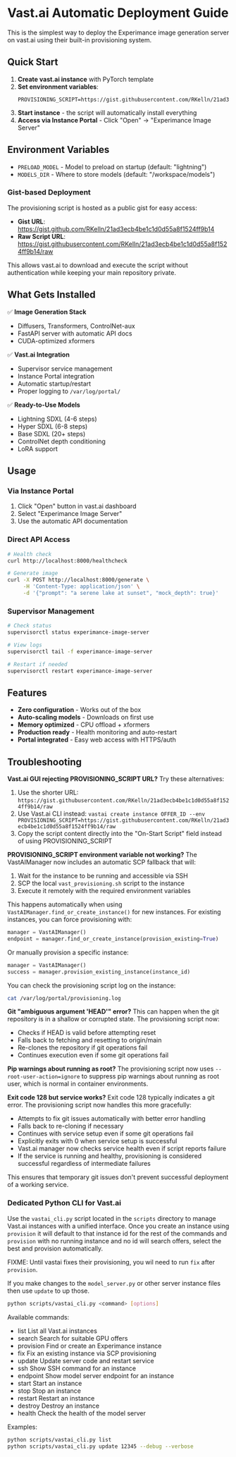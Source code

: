 # Vast.ai Automatic Deployment Guide

This is the simplest way to deploy the Experimance image generation server on vast.ai using their built-in provisioning system.

## Quick Start

1. **Create vast.ai instance** with PyTorch template
2. **Set environment variables**:
   ```
   PROVISIONING_SCRIPT=https://gist.githubusercontent.com/RKelln/21ad3ecb4be1c1d0d55a8f1524ff9b14/raw
   ```
3. **Start instance** - the script will automatically install everything
4. **Access via Instance Portal** - Click "Open" → "Experimance Image Server"

## Environment Variables

- `PRELOAD_MODEL` - Model to preload on startup (default: "lightning")
- `MODELS_DIR` - Where to store models (default: "/workspace/models")

### Gist-based Deployment

The provisioning script is hosted as a public gist for easy access:
- **Gist URL**: https://gist.github.com/RKelln/21ad3ecb4be1c1d0d55a8f1524ff9b14
- **Raw Script URL**: https://gist.githubusercontent.com/RKelln/21ad3ecb4be1c1d0d55a8f1524ff9b14/raw

This allows vast.ai to download and execute the script without authentication while keeping your main repository private.

## What Gets Installed

✅ **Image Generation Stack**
- Diffusers, Transformers, ControlNet-aux
- FastAPI server with automatic API docs
- CUDA-optimized xformers

✅ **Vast.ai Integration**
- Supervisor service management
- Instance Portal integration
- Automatic startup/restart
- Proper logging to `/var/log/portal/`

✅ **Ready-to-Use Models**
- Lightning SDXL (4-6 steps)
- Hyper SDXL (6-8 steps) 
- Base SDXL (20+ steps)
- ControlNet depth conditioning
- LoRA support

## Usage

### Via Instance Portal
1. Click "Open" button in vast.ai dashboard
2. Select "Experimance Image Server"
3. Use the automatic API documentation

### Direct API Access
```bash
# Health check
curl http://localhost:8000/healthcheck

# Generate image
curl -X POST http://localhost:8000/generate \
     -H 'Content-Type: application/json' \
     -d '{"prompt": "a serene lake at sunset", "mock_depth": true}'
```

### Supervisor Management
```bash
# Check status
supervisorctl status experimance-image-server

# View logs
supervisorctl tail -f experimance-image-server

# Restart if needed
supervisorctl restart experimance-image-server
```

## Features

- **Zero configuration** - Works out of the box
- **Auto-scaling models** - Downloads on first use
- **Memory optimized** - CPU offload + xformers
- **Production ready** - Health monitoring and auto-restart
- **Portal integrated** - Easy web access with HTTPS/auth

## Troubleshooting

**Vast.ai GUI rejecting PROVISIONING_SCRIPT URL?**
Try these alternatives:
1. Use the shorter URL: `https://gist.githubusercontent.com/RKelln/21ad3ecb4be1c1d0d55a8f1524ff9b14/raw`
2. Use Vast.ai CLI instead: `vastai create instance OFFER_ID --env PROVISIONING_SCRIPT=https://gist.githubusercontent.com/RKelln/21ad3ecb4be1c1d0d55a8f1524ff9b14/raw`
3. Copy the script content directly into the "On-Start Script" field instead of using PROVISIONING_SCRIPT

**PROVISIONING_SCRIPT environment variable not working?**
The VastAIManager now includes an automatic SCP fallback that will:
1. Wait for the instance to be running and accessible via SSH
2. SCP the local `vast_provisioning.sh` script to the instance
3. Execute it remotely with the required environment variables

This happens automatically when using `VastAIManager.find_or_create_instance()` for new instances. For existing instances, you can force provisioning with:
```python
manager = VastAIManager()
endpoint = manager.find_or_create_instance(provision_existing=True)
```

Or manually provision a specific instance:
```python
manager = VastAIManager()
success = manager.provision_existing_instance(instance_id)
```

You can check the provisioning script log on the instance:
```bash
cat /var/log/portal/provisioning.log
```


**Git "ambiguous argument 'HEAD'" error?**
This can happen when the git repository is in a shallow or corrupted state. The provisioning script now:
- Checks if HEAD is valid before attempting reset
- Falls back to fetching and resetting to origin/main
- Re-clones the repository if git operations fail
- Continues execution even if some git operations fail

**Pip warnings about running as root?**
The provisioning script now uses `--root-user-action=ignore` to suppress pip warnings about running as root user, which is normal in container environments.

**Exit code 128 but service works?**
Exit code 128 typically indicates a git error. The provisioning script now handles this more gracefully:
- Attempts to fix git issues automatically with better error handling
- Falls back to re-cloning if necessary  
- Continues with service setup even if some git operations fail
- Explicitly exits with 0 when service setup is successful
- Vast.ai manager now checks service health even if script reports failure
- If the service is running and healthy, provisioning is considered successful regardless of intermediate failures

This ensures that temporary git issues don't prevent successful deployment of a working service.

### Dedicated Python CLI for Vast.ai

Use the `vastai_cli.py` script located in the `scripts` directory to manage Vast.ai instances with a unified interface.
Once you create an instance using `provision` it will default to that instance id for the rest of the commands 
and `provision` with no running instance and no id will search offers, select the best and provision automatically.

FIXME: Until vastai fixes their provisioning, you wil need to run `fix` after `provision`.

If you make changes to the `model_server.py` or other server instance files then use `update` to up those.

```bash
python scripts/vastai_cli.py <command> [options]
```

Available commands:
- list           List all Vast.ai instances
- search         Search for suitable GPU offers
- provision      Find or create an Experimance instance
- fix            Fix an existing instance via SCP provisioning
- update         Update server code and restart service
- ssh            Show SSH command for an instance
- endpoint       Show model server endpoint for an instance
- start          Start an instance
- stop           Stop an instance
- restart        Restart an instance
- destroy        Destroy an instance
- health         Check the health of the model server

Examples:
```bash
python scripts/vastai_cli.py list
python scripts/vastai_cli.py update 12345 --debug --verbose
```

